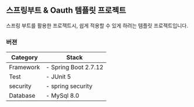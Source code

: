 ## 스프링부트 & Oauth 템플릿 프로젝트

스프링 부트를 활용한 프로젝트시, 쉽게 적용할 수 있게 하려는 템플릿 프로젝트입니다.

### 버젼

| Category  | Stack                |
|-----------|----------------------|
| Framework | - Spring Boot 2.7.12 |
| Test      | - JUnit 5            |
| security  | - spring security    |
| Database  | - MySql 8.0          |